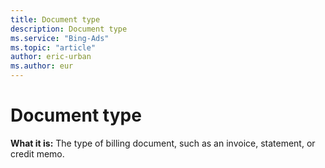 ```yaml
---
title: Document type
description: Document type
ms.service: "Bing-Ads"
ms.topic: "article"
author: eric-urban
ms.author: eur
---
```


# Document type

**What it is:**    The type of billing document, such as an invoice, statement, or credit memo.



